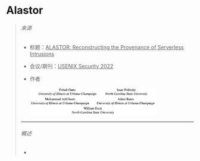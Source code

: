 # Alastor

> ###### 来源
>
> - 标题：<u>ALASTOR: Reconstructing the Provenance of Serverless Intrusions</u>
>
> - 会议/期刊：<u>USENIX Security 2022</u>
>
> - 作者
>     
>     <left><img src="all_Attachments/image-20231106211311418.png" alt="image-20231106211311418" style="zoom:33%;" />
>
>
> ---
>
> ###### 概述
>
> - 